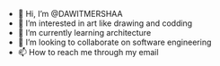 - 👋 Hi, I’m @DAWITMERSHAA
- 👀 I’m interested in art like drawing and codding
- 🌱 I’m currently learning architecture 
- 💞️ I’m looking to collaborate on software engineering 
- 📫 How to reach me through my email

<!---
DAWITMERSHAA/DAWITMERSHAA is a ✨ special ✨ repository because its `README.md` (this file) appears on your GitHub profile.
You can click the Preview link to take a look at your changes.
--->
